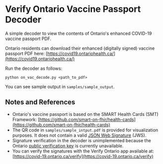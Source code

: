 # Verify Ontario Vaccine Passport Decoder

A simple decoder to view the contents of Ontario's enhanced COVID-19 vaccine passport PDF. 

Ontario residents can download their enhanced (digitally signed) vaccine passport PDF here: [https://covid19.ontariohealth.ca/](https://covid19.ontariohealth.ca/)

Run the decoder as follows:
```
python on_vac_decode.py <path_to_pdf>
```
You can see sample output in `samples/sample_output`.

## Notes and References

- Ontario's vaccine passport is based on the SMART Health Cards (SMT) Framework:
[https://github.com/smart-on-fhir/health-cards](https://github.com/smart-on-fhir/health-cards)
- The QR code in `samples/sample_intput.pdf` is provided for visualization purposes. It does not contain a valid [JSON Web Signature](https://datatracker.ietf.org/doc/html/rfc7515) (JWS).
- Signature verification in the decoder is unimplemented because the Ontario [public verification key](https://prd.pkey.dhdp.ontariohealth.ca) is currently unavailable.
- You can verify the signatures with the Verify Ontario app available at: [https://covid-19.ontario.ca/verify](https://covid-19.ontario.ca/verify)






